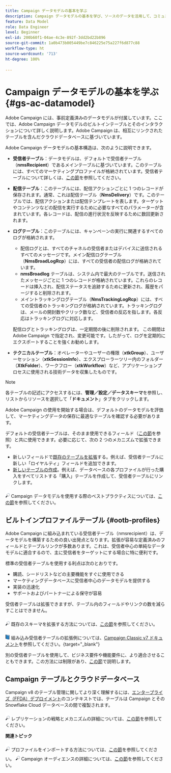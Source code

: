 ```yaml
---
title: Campaign データモデルの基本を学ぶ
description: Campaign データモデルの基本を学び、ソースのデータを活用して、コミュニケーションやマーケティングの成果に役立てます。
feature: Data Model
role: Data Engineer
level: Beginner
exl-id: 200b60f1-04ae-4c3e-892f-3dd2bd22b896
source-git-commit: 1a0b473b005449be7c846225e75a227f6d877c88
workflow-type: ht
source-wordcount: '713'
ht-degree: 100%

---
```


# Campaign データモデルの基本を学ぶ {#gs-ac-datamodel}

Adobe Campaign には、事前定義済みのデータモデルが付属しています。ここでは、Adobe Campaign データモデルのビルトインテーブルとそのインタラクションについて詳しく説明します。Adobe Campaign は、相互にリンクされたテーブルを含んだクラウドデータベースに基づいています。

Adobe Campaign データモデルの基本構造は、次のように説明できます。

* **受信者テーブル**：データモデルは、デフォルトで受信者テーブル（**nmsRecipient**）であるメインテーブルに基づいています。このテーブルには、すべてのマーケティングプロファイルが格納されています。受信者テーブルについて詳しくは、[この節](#ootb-profiles)を参照してください。

* **配信テーブル**：このテーブルには、配信アクションごとに 1 つのレコードが保存されます。通常、これは配信テーブル（**NmsDelivery**）です。このテーブルでは、配信アクションまたは配信テンプレートを表します。ターゲットやコンテンツなどの配信を実行するために必要なすべてのパラメーターが含まれています。各レコードは、配信の進行状況を反映するために数回更新されます。

* **ログテーブル**：このテーブルには、キャンペーンの実行に関連するすべてのログが格納されます。

   * 配信ログとは、すべてのチャネルの受信者またはデバイスに送信されるすべてのメッセージです。メイン配信ログテーブル（**NmsBroadLogRcp**）には、すべての受信者の配信ログが格納されています。
   * **nmsBroadlog** テーブルは、システム内で最大のテーブルです。送信されたメッセージごとに 1 つのレコードが格納されています。これらのレコードは挿入され、配信ステータスを追跡するために更新され、履歴をパージすると削除されます。
   * メイントラッキングログテーブル（**NmsTrackingLogRcp**）には、すべての受信者のトラッキングログが格納されています。トラッキングログは、メールの開封数やクリック数など、受信者の反応を指します。各反応はトラッキングログに対応します。

  配信ログとトラッキングログは、一定期間の後に削除されます。 この期間は Adobe Campaign で指定され、変更可能です。したがって、ログを定期的にエクスポートすることを強くお勧めします。

* **テクニカルテーブル**：オペレーターやユーザーの権限（**xtkGroup**）、ユーザーセッション（**xtkSessionInfo**）、エクスプローラーツリー内のフォルダー（**XtkFolder**）、ワークフロー（**xtkWorkflow**）など、アプリケーションプロセスに使用される技術データを収集したものです。

>[!NOTE]
>
>各テーブルの記述にアクセスするには、**管理／設定／データスキーマ**&#x200B;を参照し、リストからリソースを選択して「**ドキュメント**」タブをクリックします。

Adobe Campaign の使用を開始する場合は、デフォルトのデータモデルを評価して、マーケティングデータの保存に最適なテーブルを確認する必要があります。

デフォルトの受信者テーブルは、そのまま使用できるフィールド（[この節](#ootb-profiles)を参照）と共に使用できます。必要に応じて、次の 2 つのメカニズムで拡張できます。

* 新しいフィールドで[既存のテーブルを拡張](extend-schema.md)する。例えば、受信者テーブルに新しい「ロイヤルティ」フィールドを追加できます。
* [新しいテーブルの作成](create-schema.md)。例えば、データベースの各プロファイルが行った購入をすべてリストする「購入」テーブルを作成して、受信者テーブルにリンクします。

![](../assets/do-not-localize/glass.png) Campaign データモデルを使用する際のベストプラクティスについては、[この節](datamodel-best-practices.md)を参照してください。

## ビルトインプロファイルテーブル {#ootb-profiles}

Adobe Campaign に組み込まれている受信者テーブル（nmsrecipient）は、データモデルを構築するための良い出発点となります。拡張が容易な定義済みのフィールドとテーブルリンクが多数あります。これは、受信者中心の単純なデータモデルに適合するので、主に受信者をターゲットにする場合に特に便利です。

標準の受信者テーブルを使用する利点は次のとおりです。

* 購読、シードリストなどの主要機能をすぐに使用できる
* マーケティングデータベースに受信者中心のデータモデルを提供する
* 実装の迅速化
* サポートおよびパートナーによる保守が容易

受信者テーブルは拡張できますが、テーブル内のフィールドやリンクの数を減らすことはできません。

![](../assets/do-not-localize/glass.png) 既存のスキーマを拡張する方法については、[この節](extend-schema.md)を参照してください。

![](../assets/do-not-localize/book.png) 組み込み受信者テーブルの拡張例については、[Campaign Classic v7 ドキュメント](https://experienceleague.adobe.com/docs/campaign-classic/using/configuring-campaign-classic/editing-schemas/examples-of-schemas-edition.html?lang=ja#extending-a-table)を参照してください。{target="_blank"}

別の受信者テーブルを使用して、ビジネス要件や機能要件に、より適合させることもできます。この方法には制限があり、[この節](custom-recipient.md)で説明します。

## Campaign テーブルとクラウドデータベース

Campaign v8 のテーブル管理に関してより深く理解するには、[エンタープライズ（FFDA）デプロイメント](../architecture/enterprise-deployment.md)のコンテキストでは、テーブルは Campaign とその Snowflake Cloud データベースの間で複製されます。

![](../assets/do-not-localize/glass.png) レプリケーションの戦略とメカニズムの詳細については、[この節](../architecture/replication.md)を参照してください。

**関連トピック**

![](../assets/do-not-localize/glass.png) プロファイルをインポートする方法については、[この節](../start/import.md)を参照してください。
![](../assets/do-not-localize/glass.png) Campaign オーディエンスの詳細については、[この節](../start/audiences.md)を参照してください。
